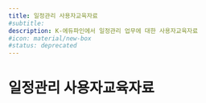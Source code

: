 ```yaml
---
title: 일정관리 사용자교육자료
#subtitle: 
description: K-에듀파인에서 일정관리 업무에 대한 사용자교육자료
#icon: material/new-box
#status: deprecated
---
```


# 일정관리 사용자교육자료
